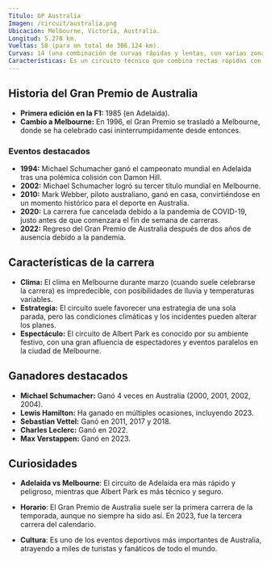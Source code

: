 ```yaml
---
Titulo: GP Australia
Imagen: /circuit/australia.png
Ubicación: Melbourne, Victoria, Australia.
Longitud: 5.278 km.
Vueltas: 58 (para un total de 306.124 km).
Curvas: 14 (una combinación de curvas rápidas y lentas, con varias zonas de adelantamiento).
Características: Es un circuito técnico que combina rectas rápidas con secciones lentas y curvas cerradas, lo que lo hace exigente para los pilotos y los neumáticos.
---
```


## Historia del Gran Premio de Australia
- **Primera edición en la F1:** 1985 (en Adelaida).
- **Cambio a Melbourne:** En 1996, el Gran Premio se trasladó a Melbourne, donde se ha celebrado casi ininterrumpidamente desde entonces.

### Eventos destacados
- **1994:** Michael Schumacher ganó el campeonato mundial en Adelaida tras una polémica colisión con Damon Hill.
- **2002:** Michael Schumacher logró su tercer título mundial en Melbourne.
- **2010:** Mark Webber, piloto australiano, ganó en casa, convirtiéndose en un momento histórico para el deporte en Australia.
- **2020:** La carrera fue cancelada debido a la pandemia de COVID-19, justo antes de que comenzara el fin de semana de carreras.
- **2022:** Regreso del Gran Premio de Australia después de dos años de ausencia debido a la pandemia.

## Características de la carrera
- **Clima:** El clima en Melbourne durante marzo (cuando suele celebrarse la carrera) es impredecible, con posibilidades de lluvia y temperaturas variables.
- **Estrategia:** El circuito suele favorecer una estrategia de una sola parada, pero las condiciones climáticas y los incidentes pueden alterar los planes.
- **Espectáculo:** El circuito de Albert Park es conocido por su ambiente festivo, con una gran afluencia de espectadores y eventos paralelos en la ciudad de Melbourne.

## Ganadores destacados
- **Michael Schumacher:** Ganó 4 veces en Australia (2000, 2001, 2002, 2004).
- **Lewis Hamilton:** Ha ganado en múltiples ocasiones, incluyendo 2023.
- **Sebastian Vettel:** Ganó en 2011, 2017 y 2018.
- **Charles Leclerc:** Ganó en 2022.
- **Max Verstappen:** Ganó en 2023.

## Curiosidades
- **Adelaida vs Melbourne**: El circuito de Adelaida era más rápido y peligroso, mientras que Albert Park es más técnico y seguro.

- **Horario**: El Gran Premio de Australia suele ser la primera carrera de la temporada, aunque no siempre ha sido así. En 2023, fue la tercera carrera del calendario.

- **Cultura**: Es uno de los eventos deportivos más importantes de Australia, atrayendo a miles de turistas y fanáticos de todo el mundo.
